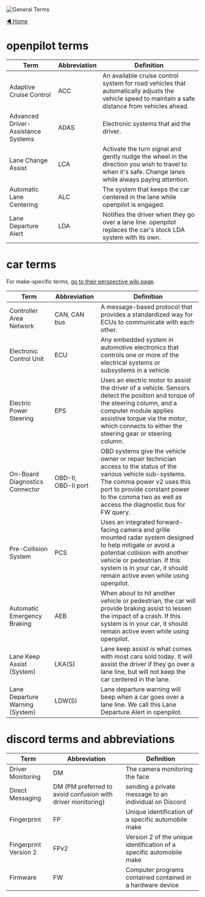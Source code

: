 ![General Terms](https://user-images.githubusercontent.com/37757984/82586637-bd104000-9b4c-11ea-92bf-6affc4f03835.jpg)

[◄ Home](https://github.com/commaai/openpilot/wiki)
# openpilot terms
Term | Abbreviation | Definition
--- | --- | ---
Adaptive Cruise Control | ACC | An available cruise control system for road vehicles that automatically adjusts the vehicle speed to maintain a safe distance from vehicles ahead.
Advanced Driver-Assistance Systems | ADAS | Electronic systems that aid the driver.
Lane Change Assist | LCA | Activate the turn signal and gently nudge the wheel in the direction you wish to travel to when it's safe. Change lanes while always paying attention.
Automatic Lane Centering | ALC | The system that keeps the car centered in the lane while openpilot is engaged.
Lane Departure Alert | LDA | Notifies the driver when they go over a lane line. openpilot replaces the car's stock LDA system with its own.

# car terms

For make-specific terms, [go to their perspective wiki page](https://github.com/commaai/openpilot/wiki#vehicle-information).

Term | Abbreviation | Definition
--- | --- | ---
Controller Area Network | CAN, CAN bus | A message-based protocol that provides a standardized way for ECUs to communicate with each other.
Electronic Control Unit | ECU | Any embedded system in automotive electronics that controls one or more of the electrical systems or subsystems in a vehicle.
Electric Power Steering | EPS | Uses an electric motor to assist the driver of a vehicle. Sensors detect the position and torque of the steering column, and a computer module applies assistive torque via the motor, which connects to either the steering gear or steering column.
On-Board Diagnostics Connector | OBD-II, OBD-II port | OBD systems give the vehicle owner or repair technician access to the status of the various vehicle sub-systems. The comma power v2 uses this port to provide constant power to the comma two as well as access the diagnostic bus for FW query.
Pre-Collision System | PCS | Uses an integrated forward-facing camera and grille mounted radar system designed to help mitigate or avoid a potential collision with another vehicle or pedestrian. If this system is in your car, it should remain active even while using openpilot.
Automatic Emergency Braking | AEB | When about to hit another vehicle or pedestrian, the car will provide braking assist to lessen the impact of a crash. If this system is in your car, it should remain active even while using openpilot.
Lane Keep Assist (System) | LKA(S) | Lane keep assist is what comes with most cars sold today. It will assist the driver if they go over a lane line, but will not keep the car centered in the lane.
Lane Departure Warning (System) | LDW(S) | Lane departure warning will beep when a car goes over a lane line. We call this Lane Departure Alert in openpilot.

# discord terms and abbreviations
Term | Abbreviation | Definition
--- | --- | ---
Driver Monitoring | DM | The camera monitoring the face
Direct Messaging | DM (PM preferred to avoid confusion with driver monitoring) | sending a private message to an individual on Discord
Fingerprint | FP | Unique identification of a specific automobile make
Fingerprint Version 2 | FPv2 | Version 2 of the unique identification of a specific automobile make
Firmware | FW | Computer programs contained contained in a hardware device
